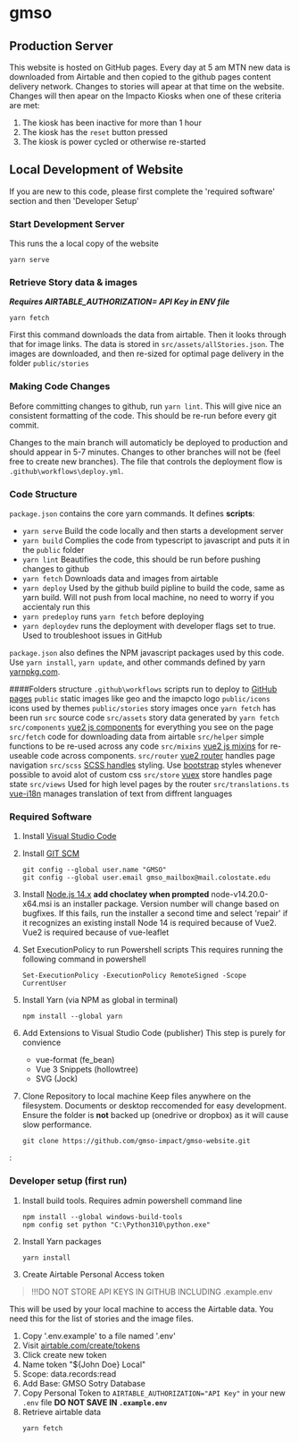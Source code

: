 # gmso


## Production Server

This website is hosted on GitHub pages. Every day at 5 am MTN new data is downloaded from Airtable and then copied to the github pages content delivery network. Changes to stories will apear at that time on the website. Changes will then apear on the Impacto Kiosks when one of these criteria are met:

1. The kiosk has been inactive for more than 1 hour
1. The kiosk has the `reset` button pressed
1. The kiosk is power cycled or otherwise re-started

## Local Development of Website

If you are new to this code, please first complete the 'required software' section and then 'Developer Setup'
### Start Development Server
This runs the a local copy of the website
```
yarn serve
```

### Retrieve Story data & images
***Requires AIRTABLE_AUTHORIZATION= API Key in ENV file*** 

```
yarn fetch
```
First this command downloads the data from airtable. Then it looks through that for image links. The data is stored in `src/assets/allStories.json`. The images are downloaded, and then re-sized for optimal page delivery in the folder `public/stories`

### Making Code Changes

Before committing changes to github, run `yarn lint`. This will give nice an consistent formatting of the code. This should be re-run before every git commit.

Changes to the main branch will automaticly be deployed to production and should appear in 5-7 minutes. Changes to other branches will not be (feel free to create new branches). The file that controls the deployment flow is `.github\workflows\deploy.yml`.

### Code Structure

`package.json` contains the core yarn commands. It defines **scripts**:
 - `yarn serve` Build the code locally and then starts a development server
 - `yarn build` Complies the code from typescript to javascript and puts it in the `public` folder
 - `yarn lint` Beautifies the code, this should be run before pushing changes to github
 - `yarn fetch` Downloads data and images from airtable
 - `yarn deploy` Used by the github build pipline to build the code, same as yarn build. Will not push from local machine, no need to worry if you accientaly run this
 - `yarn predeploy` runs `yarn fetch` before deploying
 - `yarn deploydev` runs the deployment with developer flags set to true. Used to troubleshoot issues in GitHub

`package.json` also defines the NPM javascript packages used by this code. Use `yarn install`, `yarn update`, and other commands defined by yarn [yarnpkg.com](https://yarnpkg.com/getting-started/usage).

####Folders structure
`.github\workflows` scripts run to deploy to [GitHub pages](https://docs.github.com/en/pages/quickstart)
`public` static images like geo and the imapcto logo
    `public/icons` icons used by themes
    `public/stories` story images once `yarn fetch` has been run
`src` source code
    `src/assets` story data generated by `yarn fetch`
    `src/components` [vue2 js components](https://v2.vuejs.org/v2/guide/components.html) for everything you see on the page
    `src/fetch` code for downloading data from airtable
    `src/helper` simple functions to be re-used across any code
    `src/mixins` [vue2 js mixins](https://v2.vuejs.org/v2/guide/mixins.html) for re-useable code across components.
    `src/router` [vue2 router](https://github.com/vuejs/vue-router) handles page navigation
    `src/scss`  [SCSS handles](https://sass-lang.com/documentation/) styling. Use [bootstrap](https://getbootstrap.com/docs/5.3/getting-started/introduction/) styles whenever possible to avoid alot of custom css
    `src/store` [vuex](https://vuex.vuejs.org/guide/) store handles page state
    `src/views` Used for high level pages by the router
    `src/translations.ts` [vue-i18n](https://kazupon.github.io/vue-i18n/guide/formatting.html) manages translation of text from diffrent languages

### Required Software

1. Install [Visual Studio Code](https://code.visualstudio.com/)
1. Install [GIT SCM](https://git-scm.com/download/win)
    ```
    git config --global user.name "GMSO"
    git config --global user.email gmso_mailbox@mail.colostate.edu
    ```

1. Install [Node.js 14.x](https://nodejs.org/dist/latest-v14.x/)  **add choclatey when prompted**
    node-v14.20.0-x64.msi is an installer package. Version number will change based on bugfixes.
    If this fails, run the installer a second time and select 'repair' if it recognizes an existing install
    Node 14 is required because of Vue2. Vue2 is required because of vue-leaflet


1. Set ExecutionPolicy to run Powershell scripts
    This requires running the following command in powershell
    ```
    Set-ExecutionPolicy -ExecutionPolicy RemoteSigned -Scope CurrentUser
    ```


1. Install Yarn (via NPM as global in terminal)
    ```
    npm install --global yarn 
    ```


1. Add Extensions to Visual Studio Code (publisher)
    This step is purely for convience
    - vue-format (fe_bean)
    - Vue 3 Snippets (hollowtree)
    - SVG (Jock)


1. Clone Repository to local machine
    Keep files anywhere on the filesystem. Documents or desktop reccomended for easy development. Ensure the folder is **not** backed up (onedrive or dropbox) as it will cause slow performance.
    ```
    git clone https://github.com/gmso-impact/gmso-website.git
    ```
:
### Developer setup (first run)
1. Install build tools. Requires admin powershell command line
    ```
    npm install --global windows-build-tools
    npm config set python "C:\Python310\python.exe" 
    ```
1. Install Yarn packages
    ```
    yarn install
    ```
1. Create Airtable Personal Access token

>!!!DO NOT STORE API KEYS IN GITHUB INCLUDING .example.env

This will be used by your local machine to access the Airtable data. You need this for the list of stories and the image files.

1. Copy '.env.example' to a file named '.env'
1. Visit [airtable.com/create/tokens](https://airtable.com/create/tokens)
1. Click create new token
1. Name token "${John Doe} Local"
1. Scope: data.records:read
1. Add Base: GMSO Sotry Database
1. Copy Personal Token to `AIRTABLE_AUTHORIZATION="API Key"` in your new `.env` file
    **DO NOT SAVE IN `.example.env`**
1. Retrieve airtable data
    ```
    yarn fetch
    ```



